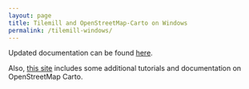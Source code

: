 ```yaml
---
layout: page
title: Tilemill and OpenStreetMap-Carto on Windows
permalink: /tilemill-windows/
---
```


Updated documentation can be found [here](https://ircama.github.io/osm-carto-tutorials/tilemill-osm-carto/).

Also, [this site](https://ircama.github.io/osm-carto-tutorials/) includes some additional tutorials and documentation  on OpenStreetMap Carto.
